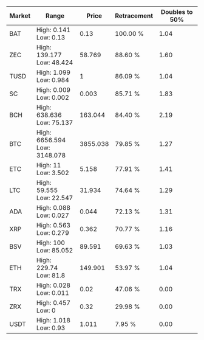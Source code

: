 | Market | Range | Price| Retracement | Doubles to 50% |
| --- | --- | --- | --- | --- |
| BAT | High: 0.141<br />Low: 0.13 | 0.13 | 100.00 % | 1.04 |
| ZEC | High: 139.177<br />Low: 48.424 | 58.769 | 88.60 % | 1.60 |
| TUSD | High: 1.099<br />Low: 0.984 | 1 | 86.09 % | 1.04 |
| SC | High: 0.009<br />Low: 0.002 | 0.003 | 85.71 % | 1.83 |
| BCH | High: 638.636<br />Low: 75.137 | 163.044 | 84.40 % | 2.19 |
| BTC | High: 6656.594<br />Low: 3148.078 | 3855.038 | 79.85 % | 1.27 |
| ETC | High: 11<br />Low: 3.502 | 5.158 | 77.91 % | 1.41 |
| LTC | High: 59.555<br />Low: 22.547 | 31.934 | 74.64 % | 1.29 |
| ADA | High: 0.088<br />Low: 0.027 | 0.044 | 72.13 % | 1.31 |
| XRP | High: 0.563<br />Low: 0.279 | 0.362 | 70.77 % | 1.16 |
| BSV | High: 100<br />Low: 85.052 | 89.591 | 69.63 % | 1.03 |
| ETH | High: 229.74<br />Low: 81.8 | 149.901 | 53.97 % | 1.04 |
| TRX | High: 0.028<br />Low: 0.011 | 0.02 | 47.06 % | 0.00 |
| ZRX | High: 0.457<br />Low: 0 | 0.32 | 29.98 % | 0.00 |
| USDT | High: 1.018<br />Low: 0.93 | 1.011 | 7.95 % | 0.00 |

